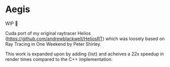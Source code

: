 # Aegis
WIP 👔

Cuda port of my original raytracer Helios (https://github.com/andrewblackwell/HeliosRT) which was loosely based on Ray Tracing in One Weekend by Peter Shirley. 

This work is expanded upon by adding {list} and acheives a 22x speedup in render times compared to the C++ implementation.
